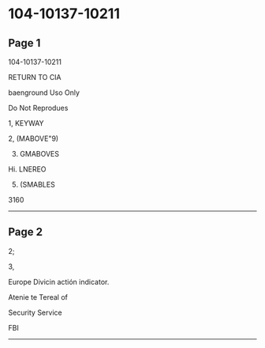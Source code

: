 # 104-10137-10211

## Page 1

104-10137-10211

RETURN TO CIA

baenground Uso Only

Do Not Reprodues

1, KEYWAY

2, (MABOVE"9)

3. GMABOVES

Hi. LNEREO

5. (SMABLES

3160

---

## Page 2

2;

3,

Europe Divicin actión indicator.

Atenie te Tereal of

Security Service

FBI

---

